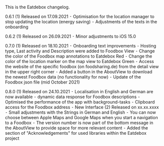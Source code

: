 This is the Eatdebox changelog.

0.6.1
(1) Released on 17.09.2021
	⁃	Optimisation for the location manager to stop updating the location (energy saving)
	⁃	Adjustments of the texts in the onboarding

0.6.2
(1) Released on 26.09.2021
	⁃	Minor adjustments to iOS 15.0

0.7.0
(1) Released on 18.10.2021
	⁃	Onboarding text improvements
	⁃	Hosting type, Last activity and Description were added to Foodbox View
	⁃	Change the color of the Foodbox map annotations to Eatdebox Red
	⁃	Change the color of the location marker on the map view to Eatdebox Green
	⁃	Access the website of the specific foodbox (on foodsharing.de) from the detail view in the upper right corner
	⁃	Added a button in the AboutView to download the newest Foodbox data (no functionality for now)
	⁃	Update of the Foodbox json file (mid October 2021)

0.8.0
(1) Released on 24.10.2021
	⁃	Localisation in English and German are now available
	⁃	dynamic data response for Foodbox descriptions
	⁃	Optimised the performance of the app with background-tasks
	⁃	Clipboard access for the Foodbox address
	⁃	New Interface
(2) Released on xx.xx.xxxx
	⁃	Small adjustments with the Strings in German and English
	⁃	You can now choose between Apple Maps and Google Maps when you start a navigation to a Foodbox
	⁃	The version number is now part of the bottom message in the AboutView to provide space for more relevant content
	⁃	Added the section of "Acknowledgements" for used libraries within the Eatdebox project
